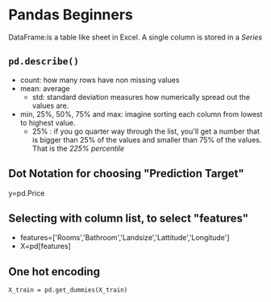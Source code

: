 # Pandas Beginners
  DataFrame:is a table like sheet in Excel.
  A single column is stored in a *Series*
## `pd.describe()`
  - count: how many rows have non missing values
  - mean: average
    - std: standard deviation measures how numerically spread out the values are.
  - min, 25%, 50%, 75% and max: imagine sorting each column from lowest to highest value.
    - 25% : if you go quarter way through the list, you'll get a number that is bigger than 25% of the values and smaller than 75% of the values. That is the *225% percentile*
## Dot Notation for choosing "Prediction Target"
y=pd.Price

## Selecting with column list, to select "features"
- features=['Rooms','Bathroom','Landsize','Lattitude','Longitude']
- X=pd[features]

## One hot encoding
`X_train = pd.get_dummies(X_train)`
